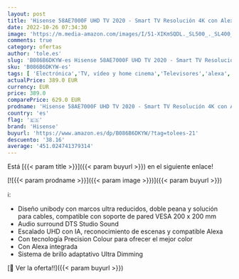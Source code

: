 ```yaml
---
layout: post
title: 'Hisense 58AE7000F UHD TV 2020 - Smart TV Resolución 4K con Alexa integrada  Precision Colour  escalado UHD con IA  Ultra Dimming  audio DTS Studio Sound  Vidaa U 4.0'
date: 2022-10-26 07:34:30
image: 'https://m.media-amazon.com/images/I/51-XIKmSQDL._SL500_._SL400_.jpg'
comments: true
category: ofertas
author: 'tole.es'
slug: 'B086B6DKYW-es Hisense 58AE7000F UHD TV 2020 - Smart TV Resolución 4K con...'
sku: 'B086B6DKYW-es'
tags: [ 'Electrónica','TV, vídeo y home cinema','Televisores','alexa','hisense','🇪🇸', ]
actualPrice: 389.0 EUR
currency: EUR
price: 389.0
comparePrice: 629.0 EUR
prodname: 'Hisense 58AE7000F UHD TV 2020 - Smart TV Resolución 4K con Alexa integrada  Precision Colour  escalado UHD con IA  Ultra Dimming  audio DTS Studio Sound  Vidaa U 4.0'
country: 'es'
flag: '🇪🇸'
brand: 'Hisense'
buyurl: 'https://www.amazon.es/dp/B086B6DKYW/?tag=tolees-21'
descuento: '38.16'
average: '451.024741379314'
---
```


Está [{{< param title >}}]({{< param buyurl >}}) en el siguiente enlace!

[![{{< param prodname >}}]({{< param image >}})]({{< param buyurl >}})

ℹ️:

- Diseño unibody con marcos ultra reducidos, doble peana y solución para cables, compatible con soporte de pared VESA 200 x 200 mm
- Audio surround DTS Studio Sound
- Escalado UHD con IA, reconocimiento de escenas y compatible Alexa
- Con tecnología Precision Colour para ofrecer el mejor color
- Con Alexa integrada
- Sistema de brillo adaptativo Ultra Dimming

[🛒 Ver la oferta!!]({{< param buyurl >}})
